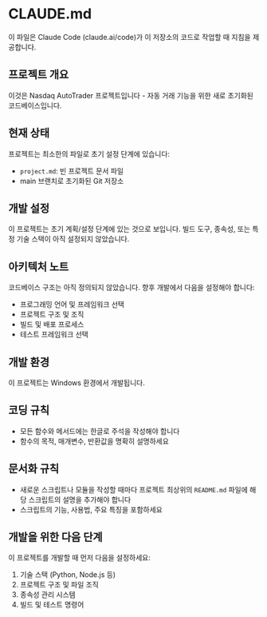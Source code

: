 # CLAUDE.md

이 파일은 Claude Code (claude.ai/code)가 이 저장소의 코드로 작업할 때 지침을 제공합니다.

## 프로젝트 개요

이것은 Nasdaq AutoTrader 프로젝트입니다 - 자동 거래 기능을 위한 새로 초기화된 코드베이스입니다.

## 현재 상태

프로젝트는 최소한의 파일로 초기 설정 단계에 있습니다:
- `project.md`: 빈 프로젝트 문서 파일
- main 브랜치로 초기화된 Git 저장소

## 개발 설정

이 프로젝트는 초기 계획/설정 단계에 있는 것으로 보입니다. 빌드 도구, 종속성, 또는 특정 기술 스택이 아직 설정되지 않았습니다.

## 아키텍처 노트

코드베이스 구조는 아직 정의되지 않았습니다. 향후 개발에서 다음을 설정해야 합니다:
- 프로그래밍 언어 및 프레임워크 선택
- 프로젝트 구조 및 조직
- 빌드 및 배포 프로세스
- 테스트 프레임워크 선택

## 개발 환경

이 프로젝트는 Windows 환경에서 개발됩니다.

## 코딩 규칙

- 모든 함수와 메서드에는 한글로 주석을 작성해야 합니다
- 함수의 목적, 매개변수, 반환값을 명확히 설명하세요

## 문서화 규칙

- 새로운 스크립트나 모듈을 작성할 때마다 프로젝트 최상위의 `README.md` 파일에 해당 스크립트의 설명을 추가해야 합니다
- 스크립트의 기능, 사용법, 주요 특징을 포함하세요

## 개발을 위한 다음 단계

이 프로젝트를 개발할 때 먼저 다음을 설정하세요:
1. 기술 스택 (Python, Node.js 등)
2. 프로젝트 구조 및 파일 조직
3. 종속성 관리 시스템
4. 빌드 및 테스트 명령어